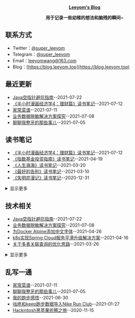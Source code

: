 **<p align="center">[Leeyom's Blog](https://blog.leeyom.top)</p>**
**<p align="center">用于记录一些幼稚的想法和脑残的瞬间~</p>**

## 联系方式
- Twitter：[@super_leeyom](https://twitter.com/super_leeyom)
- Telegram：[@super_leeyom](https://t.me/super_leeyom)
- Email：[leeyomwang@163.com](mailto:leeyomwang@163.com)
- Blog：[https://blog.leeyom.top](https://blog.leeyom.top)
## 最近更新
- [Java空指针避坑指南](https://github.com/superleeyom/blog/issues/35)--2021-07-22
- [《半小时漫画经济学4：理财篇》读书笔记](https://github.com/superleeyom/blog/issues/34)--2021-07-12
- [家常菜谱](https://github.com/superleeyom/blog/issues/33)--2021-07-11
- [业务数据脱敏解决方案探究](https://github.com/superleeyom/blog/issues/32)--2021-07-08
- [聊聊我整牙的那些事儿](https://github.com/superleeyom/blog/issues/31)--2021-07-05
## 读书笔记
- [《半小时漫画经济学4：理财篇》读书笔记](https://github.com/superleeyom/blog/issues/34)--2021-07-12
- [《指数基金投资指南》读书笔记](https://github.com/superleeyom/blog/issues/28)--2021-04-19
- [《人生海海》读书笔记](https://github.com/superleeyom/blog/issues/25)--2021-03-20
- [《最好的告别》读书笔记](https://github.com/superleeyom/blog/issues/23)--2021-03-10
- [《失明症漫记》读书笔记](https://github.com/superleeyom/blog/issues/14)--2020-12-31
<details><summary>显示更多</summary>

- [《睡眠革命》读书笔记](https://github.com/superleeyom/blog/issues/7)--2020-11-22
</details>

## 技术相关
- [Java空指针避坑指南](https://github.com/superleeyom/blog/issues/35)--2021-07-22
- [业务数据脱敏解决方案探究](https://github.com/superleeyom/blog/issues/32)--2021-07-08
- [为Docker Alpine添加中文字体](https://github.com/superleeyom/blog/issues/29)--2021-04-26
- [k8s实现Spring Cloud服务平滑升级解决方案](https://github.com/superleeyom/blog/issues/27)--2021-04-16
- [关于多表关联查询的优化思路](https://github.com/superleeyom/blog/issues/26)--2021-03-26
<details><summary>显示更多</summary>

- [关于prometheus无法采集服务指标的问题总结](https://github.com/superleeyom/blog/issues/24)--2021-03-12
- [Maven中关于SNAPSHOT版本的总结](https://github.com/superleeyom/blog/issues/22)--2021-02-24
- [为Git和Maven设置代理加速](https://github.com/superleeyom/blog/issues/20)--2021-02-04
- [GitHub Actions 实战之监控梯子流量](https://github.com/superleeyom/blog/issues/19)--2021-02-01
- [redis大key内存分析](https://github.com/superleeyom/blog/issues/17)--2021-01-19
- [主流分布式id方案总结](https://github.com/superleeyom/blog/issues/16)--2021-01-10
- [常用linux进程查询命令](https://github.com/superleeyom/blog/issues/15)--2021-01-03
- [关于Redis缓存穿透、缓存雪崩、缓存击穿问题探究](https://github.com/superleeyom/blog/issues/13)--2020-12-23
- [5分钟快速理解Redis的内存回收机制](https://github.com/superleeyom/blog/issues/12)--2020-12-16
- [同一浏览器不同用户登录冲突问题探究](https://github.com/superleeyom/blog/issues/11)--2020-12-13
- [GitHub Actions 实战之Chrome书签同步](https://github.com/superleeyom/blog/issues/10)--2020-12-07
- [5分钟快速理解Redis的持久化](https://github.com/superleeyom/blog/issues/9)--2020-12-02
- [基于Docker实现nginx-keepalived双机热备机制](https://github.com/superleeyom/blog/issues/8)--2020-11-23
- [nginx负载均衡原理之ip_hash哈希算法探究](https://github.com/superleeyom/blog/issues/5)--2020-11-05
- [nginx基础指令及初始配置解析](https://github.com/superleeyom/blog/issues/4)--2020-10-20
- [白话解说之 BIO、NIO、AIO、异步阻塞的区别](https://github.com/superleeyom/blog/issues/3)--2020-10-17
- [Java8函数式编程中比较实用的操作语法](https://github.com/superleeyom/blog/issues/2)--2020-10-09
- [Java泛型的回顾之旅](https://github.com/superleeyom/blog/issues/1)--2020-10-09
</details>

## 乱写一通
- [家常菜谱](https://github.com/superleeyom/blog/issues/33)--2021-07-11
- [聊聊我整牙的那些事儿](https://github.com/superleeyom/blog/issues/31)--2021-07-05
- [我的跑步感悟](https://github.com/superleeyom/blog/issues/30)--2021-06-30
- [咕咚和keep跑步数据导入Nike Run Club](https://github.com/superleeyom/blog/issues/18)--2021-01-27
- [Hackintosh黑苹果折腾之旅](https://github.com/superleeyom/blog/issues/6)--2020-11-15
